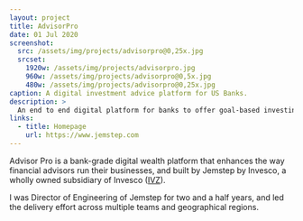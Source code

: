 ```yaml
---
layout: project
title: AdvisorPro
date: 01 Jul 2020
screenshot:
  src: /assets/img/projects/advisorpro@0,25x.jpg
  srcset:
    1920w: /assets/img/projects/advisorpro.jpg
    960w: /assets/img/projects/advisorpro@0,5x.jpg
    480w: /assets/img/projects/advisorpro@0,25x.jpg
caption: A digital investment advice platform for US Banks.
description: >
  An end to end digital platform for banks to offer goal-based investing to clients, spanning the full advisory life cycle.
links:
  - title: Homepage
    url: https://www.jemstep.com
---
```


Advisor Pro is a bank-grade digital wealth platform that enhances the way financial advisors run their businesses, and built by Jemstep by Invesco, a wholly owned subsidiary of Invesco ([IVZ][IVZ]).

I was Director of Engineering of Jemstep for two and a half years, and led the delivery effort across multiple teams and geographical regions.

[IVZ]: https://finance.yahoo.com/quote/IVZ/
